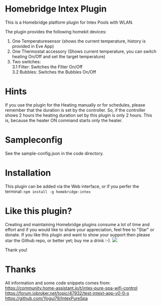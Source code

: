 # Homebridge Intex Plugin

This is a Homebridge platform plugin for Intex Pools with WLAN.

The plugin provides the following homekit devices:
1. One Temperaturesensor (shows the current temperature, history is provided in Eve App)
2. One Thermostat accessory (Shows current temperature, you can switch heating On/Off and set the target temperature)
3. Two switches:
  <br>3.1 Filter: Switches the Filter On/Off</br>
  3.2 Bubbles: Switches the Bubbles On/Off

# Hints
If you use the plugin for the Heating manually or for schedules, please remember that the duration is set by the controller.
So, if the controller shows 2 hours the heating duration set by this plugin is only 2 hours.
This is, because the heater ON command starts only the heater.

# Sampleconfig
See the sample-config.json in the code directory.

# Installation
This plugin can be added via the Web interface, or if you perfer the terminal: `npm install -g homebridge-intex`

# Like this plugin?
Creating and maintaining Homebridge plugins consume a lot of time and effort and if you would like to share your appreciation, feel free to "Star" or donate.
If you like this plugin and want to show your support then please star the Github repo, or better yet; buy me a drink :-).
<a target="blank" href="https://www.paypal.me/drheck"><img src="https://img.shields.io/badge/PayPal-Donate-blue.svg?logo=paypal"/></a><br>

Thank you!

# Thanks
All information and some code snippets comes from:</br>
https://community.home-assistant.io/t/intex-pure-spa-wifi-control
<br>https://forum.iobroker.net/topic/47932/test-intext-app-v0-0-x</br>
https://github.com/Yogui79/IntexPureSpa

